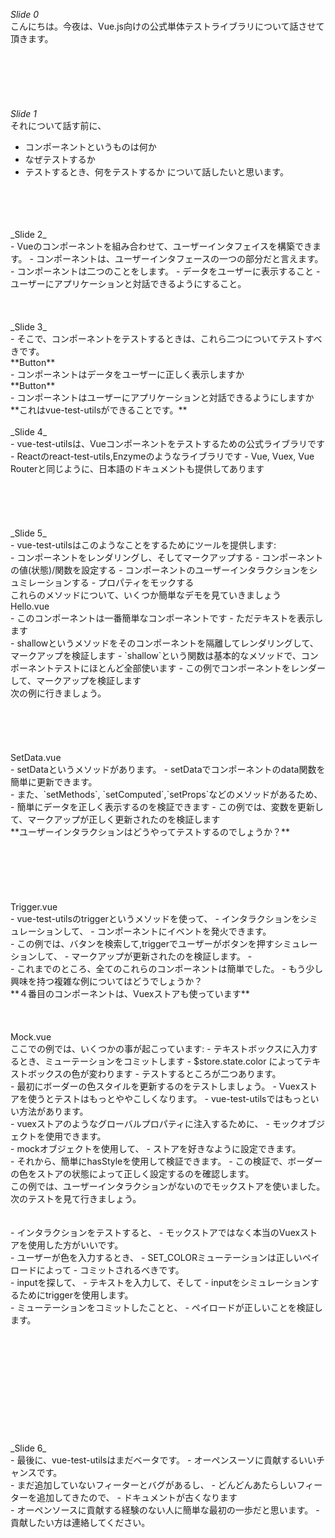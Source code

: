 _Slide 0_<br>
こんにちは。今夜は、Vue.js向けの公式単体テストライブラリについて話させて頂きます。
<br>
<br>
<br>
<br>
<br>
<br>
<br>
_Slide 1_<br>
それについて話す前に、
- コンポーネントというものは何か
- なぜテストするか
- テストするとき、何をテストするか
について話したいと思います。
<br>
<br>
<br>
<br>
_Slide 2_<br>
- Vueのコンポーネントを組み合わせて、ユーザーインタフェイスを構築できます。
- コンポーネントは、ユーザーインタフェースの一つの部分だと言えます。
- コンポーネントは二つのことをします。
- データをユーザーに表示すること
- ユーザーにアプリケーションと対話できるようにすること。
<br>
<br>
<br>
<br>
_Slide 3_<br>
- そこで、コンポーネントをテストするときは、これら二つについてテストすべきです。  
<br>**Button**<br> 
- コンポーネントはデータをユーザーに正しく表示しますか  
<br>**Button**<br>
- コンポーネントはユーザーにアプリケーションと対話できるようにしますか
<br>
**これはvue-test-utilsができることです。**
<br>
<br>
_Slide 4_<br>
- vue-test-utilsは、Vueコンポーネントをテストするための公式ライブラリです 
- Reactのreact-test-utils,Enzymeのようなライブラリです 
- Vue, Vuex, Vue Routerと同じように、日本語のドキュメントも提供してあります 
<br>
<br>
<br>
<br>
<br>
<br>
_Slide 5_<br>
- vue-test-utilsはこのようなことをするためにツールを提供します:
<br>
- コンポーネントをレンダリングし、そしてマークアップする
- コンポーネントの値(状態)/関数を設定する
- コンポーネントのユーザーインタラクションをシュミレーションする
- プロパティをモックする
<br>
これらのメソッドについて、いくつか簡単なデモを見ていきましょう 
<br>
Hello.vue<br>  
- このコンポーネントは一番簡単なコンポーネントです 
- ただテキストを表示します 
<br>
- shallowというメソッドをそのコンポーネントを隔離してレンダリングして、マークアップを検証します 
- `shallow`という関数は基本的なメソッドで、コンポーネントテストにほとんど全部使います 
- この例でコンポーネントをレンダーして、マークアップを検証します 
<br>
次の例に行きましょう。
<br>
<br>
<br>
<br>
<br>
<br>
SetData.vue<br>
- setDataというメソッドがあります。
- setDataでコンポーネントのdata関数を簡単に更新できます。
<br>
- また、`setMethods`, `setComputed`,`setProps`などのメソッドがあるため、 
- 簡単にデータを正しく表示するのを検証できます 
- この例では、変数を更新して、マークアップが正しく更新されたのを検証します 
<br>
**ユーザーインタラクションはどうやってテストするのでしょうか？**<br>
<br>
<br>
<br>
<br>
<br>
<br>
Trigger.vue<br>
- vue-test-utilsのtriggerというメソッドを使って、
- インタラクションをシミュレーションして、
- コンポーネントにイベントを発火できます。
<br>
- この例では、バタンを検索して,triggerでユーザーがボタンを押すシミュレーションして、
- マークアップが更新されたのを検証します。
- <br>
- これまでのところ、全てのこれらのコンポーネントは簡単でした。
- もう少し興味を持つ複雑な例についてはどうでしょうか？
<br>
**４番目のコンポーネントは、Vuexストアも使っています**<br>
<br>
<br>
<br>
Mock.vue<br>
ここでの例では、いくつかの事が起こっています:
- テキストボックスに入力するとき、ミューテーションをコミットします 
- $store.state.color によってテキストボックスの色が変わります 
- テストするところが二つあります。
<br>
- 最初にボーダーの色スタイルを更新するのをテストしましょう。
- Vuexストアを使うとテストはもっとややこしくなります。
- vue-test-utilsではもっといい方法があります。
<br>
- vuexストアのようなグローバルプロパティに注入するために、
- モックオブジェクトを使用できます。
<br>
- mockオブジェクトを使用して、
- ストアを好きなように設定できます。
<br>
- それから、簡単にhasStyleを使用して検証できます。
- この検証で、ボーダーの色をストアの状態によって正しく設定するのを確認します。
<br>
この例では、ユーザーインタラクションがないのでモックストアを使いました。
<br>
次のテストを見て行きましょう。
<br>
<br>
<br>
- インタラクションをテストすると、
- モックストアではなく本当のVuexストアを使用した方がいいです。
<br>
- ユーザーが色を入力するとき、
- SET_COLORミューテーションは正しいペイロードによって
- コミットされるべきです。
<br>
- inputを探して、
- テキストを入力して、そして
- inputをシミュレーションするためにtriggerを使用します。
<br>
- ミューテーションをコミットしたことと、
- ペイロードが正しいことを検証します。
<br>
<br>
<br>
<br>
<br>
<br>
<br>
<br>
<br>
<br>
<br>
<br>
_Slide 6_<br>
- 最後に、vue-test-utilsはまだベータです。
- オーペンスーソに貢献するいいチャンスです。
<br>
- まだ追加していないフィーターとバグがあるし、
- どんどんあたらしいフィーターを追加してきたので、
- ドキュメントが古くなります
<br>
- オーペンソースに貢献する経験のない人に簡単な最初の一歩だと思います。
- 貢献したい方は連絡してください。
<br>
